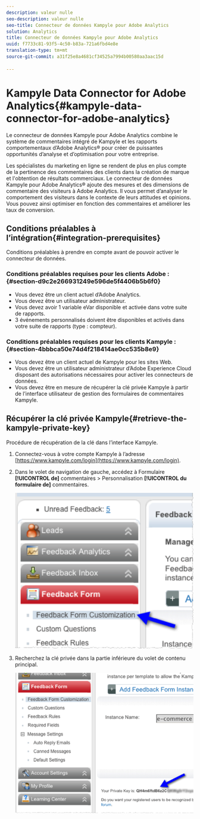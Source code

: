 ```yaml
---
description: valeur nulle
seo-description: valeur nulle
seo-title: Connecteur de données Kampyle pour Adobe Analytics
solution: Analytics
title: Connecteur de données Kampyle pour Adobe Analytics
uuid: f7733c81-93f5-4c50-b83a-721a6fbd4e8e
translation-type: tm+mt
source-git-commit: a31f25e8a4681cf34525a7994b00580aa3aac15d

---
```



# Kampyle Data Connector for Adobe Analytics{#kampyle-data-connector-for-adobe-analytics}

Le connecteur de données Kampyle pour Adobe Analytics combine le système de commentaires intégré de Kampyle et les rapports comportementaux d’Adobe Analytics® pour créer de puissantes opportunités d’analyse et d’optimisation pour votre entreprise.

Les spécialistes du marketing en ligne se rendent de plus en plus compte de la pertinence des commentaires des clients dans la création de marque et l'obtention de résultats commerciaux. Le connecteur de données Kampyle pour Adobe Analytics® ajoute des mesures et des dimensions de commentaire des visiteurs à Adobe Analytics. Il vous permet d’analyser le comportement des visiteurs dans le contexte de leurs attitudes et opinions. Vous pouvez ainsi optimiser en fonction des commentaires et améliorer les taux de conversion.

## Conditions préalables à l’intégration{#integration-prerequisites}

Conditions préalables à prendre en compte avant de pouvoir activer le connecteur de données.

### Conditions préalables requises pour les clients Adobe : {#section-d9c2e266931249e596de5f4406b5b6f0}

* Vous devez être un client actuel d’Adobe Analytics.
* Vous devez être un utilisateur administrateur.
* Vous devez avoir 1 variable eVar disponible et activée dans votre suite de rapports.
* 3 événements personnalisés doivent être disponibles et activés dans votre suite de rapports (type : compteur).

### Conditions préalables requises pour les clients Kampyle : {#section-4bbbca50e74d4f218414ae0cc535b8e9}

* Vous devez être un client actuel de Kampyle pour les sites Web.
* Vous devez être un utilisateur administrateur d’Adobe Experience Cloud disposant des autorisations nécessaires pour activer les connecteurs de données.
* Vous devez être en mesure de récupérer la clé privée Kampyle à partir de l’interface utilisateur de gestion des formulaires de commentaires Kampyle.

## Récupérer la clé privée Kampyle{#retrieve-the-kampyle-private-key}

Procédure de récupération de la clé dans l’interface Kampyle.

1. Connectez-vous à votre compte Kampyle à l’adresse [https://www.kampyle.com/login](https://www.kampyle.com/login).
1. Dans le volet de navigation de gauche, accédez à Formulaire **[!UICONTROL de]** commentaires &gt; Personnalisation **[!UICONTROL du formulaire de]** commentaires.

   ![](assets/retrieve_key1.png)

1. Recherchez la clé privée dans la partie inférieure du volet de contenu principal.

   ![](assets/retrieve_key2.png)
